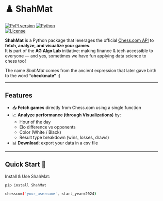 # ♟️ ShahMat

[![PyPI version](https://img.shields.io/pypi/v/shahmat.svg)](https://pypi.org/project/shahmat/)
[![Python](https://img.shields.io/badge/Python-3.9%2B-blue.svg)](https://www.python.org/)  
[![License](https://img.shields.io/badge/License-MIT-green.svg)](LICENSE)

**ShahMat** is a Python package that leverages the official [Chess.com API](https://www.chess.com/news/view/published-data-api) to **fetch, analyze, and visualize your games**.  
It is part of the **AG Algo Lab** initiative: making finance & tech accessible to everyone — and yes, sometimes we have fun applying data science to chess too!

The name *ShahMat* comes from the ancient expression that later gave birth to the word **“checkmate”** :)  

---

## Features

- 📥 **Fetch games** directly from Chess.com using a single function
- 📈 **Analyze performance (through Visualizations)** by:
  - Hour of the day
  - Elo difference vs opponents
  - Color (White / Black)
  - Result type breakdown (wins, losses, draws)
- 📊 **Download**: export your data in a csv file

---

## Quick Start 🚀

Install & Use ShahMat:
```bash
pip install ShahMat

chesscom('your_username', start_year=2024)
